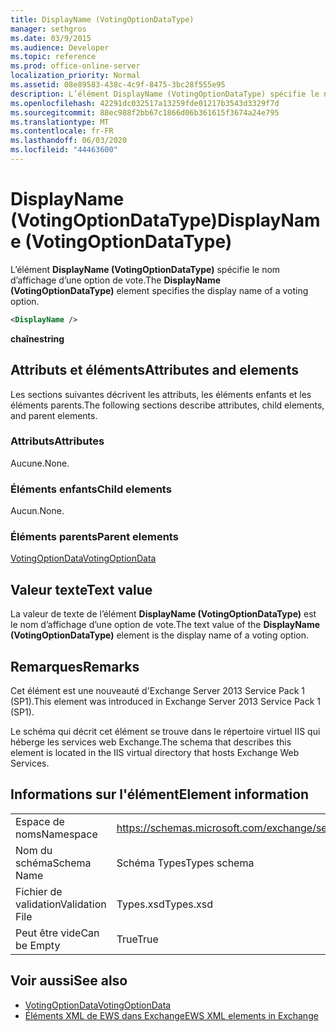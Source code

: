 ```yaml
---
title: DisplayName (VotingOptionDataType)
manager: sethgros
ms.date: 03/9/2015
ms.audience: Developer
ms.topic: reference
ms.prod: office-online-server
localization_priority: Normal
ms.assetid: 08e89583-438c-4c9f-8475-3bc28f555e95
description: L’élément DisplayName (VotingOptionDataType) spécifie le nom d’affichage d’une option de vote.
ms.openlocfilehash: 42291dc032517a13259fde01217b3543d3329f7d
ms.sourcegitcommit: 88ec988f2bb67c1866d06b361615f3674a24e795
ms.translationtype: MT
ms.contentlocale: fr-FR
ms.lasthandoff: 06/03/2020
ms.locfileid: "44463600"
---
```

# <a name="displayname-votingoptiondatatype"></a><span data-ttu-id="fab09-103">DisplayName (VotingOptionDataType)</span><span class="sxs-lookup"><span data-stu-id="fab09-103">DisplayName (VotingOptionDataType)</span></span>

<span data-ttu-id="fab09-104">L’élément **DisplayName (VotingOptionDataType)** spécifie le nom d’affichage d’une option de vote.</span><span class="sxs-lookup"><span data-stu-id="fab09-104">The **DisplayName (VotingOptionDataType)** element specifies the display name of a voting option.</span></span> 
  
```XML
<DisplayName />
```

 <span data-ttu-id="fab09-105">**chaîne**</span><span class="sxs-lookup"><span data-stu-id="fab09-105">**string**</span></span>
## <a name="attributes-and-elements"></a><span data-ttu-id="fab09-106">Attributs et éléments</span><span class="sxs-lookup"><span data-stu-id="fab09-106">Attributes and elements</span></span>

<span data-ttu-id="fab09-107">Les sections suivantes décrivent les attributs, les éléments enfants et les éléments parents.</span><span class="sxs-lookup"><span data-stu-id="fab09-107">The following sections describe attributes, child elements, and parent elements.</span></span>
  
### <a name="attributes"></a><span data-ttu-id="fab09-108">Attributs</span><span class="sxs-lookup"><span data-stu-id="fab09-108">Attributes</span></span>

<span data-ttu-id="fab09-109">Aucune.</span><span class="sxs-lookup"><span data-stu-id="fab09-109">None.</span></span>
  
### <a name="child-elements"></a><span data-ttu-id="fab09-110">Éléments enfants</span><span class="sxs-lookup"><span data-stu-id="fab09-110">Child elements</span></span>

<span data-ttu-id="fab09-111">Aucun.</span><span class="sxs-lookup"><span data-stu-id="fab09-111">None.</span></span>
  
### <a name="parent-elements"></a><span data-ttu-id="fab09-112">Éléments parents</span><span class="sxs-lookup"><span data-stu-id="fab09-112">Parent elements</span></span>

[<span data-ttu-id="fab09-113">VotingOptionData</span><span class="sxs-lookup"><span data-stu-id="fab09-113">VotingOptionData</span></span>](votingoptiondata.md)
  
## <a name="text-value"></a><span data-ttu-id="fab09-114">Valeur texte</span><span class="sxs-lookup"><span data-stu-id="fab09-114">Text value</span></span>

<span data-ttu-id="fab09-115">La valeur de texte de l’élément **DisplayName (VotingOptionDataType)** est le nom d’affichage d’une option de vote.</span><span class="sxs-lookup"><span data-stu-id="fab09-115">The text value of the **DisplayName (VotingOptionDataType)** element is the display name of a voting option.</span></span> 
  
## <a name="remarks"></a><span data-ttu-id="fab09-116">Remarques</span><span class="sxs-lookup"><span data-stu-id="fab09-116">Remarks</span></span>

<span data-ttu-id="fab09-117">Cet élément est une nouveauté d'Exchange Server 2013 Service Pack 1 (SP1).</span><span class="sxs-lookup"><span data-stu-id="fab09-117">This element was introduced in Exchange Server 2013 Service Pack 1 (SP1).</span></span>
  
<span data-ttu-id="fab09-118">Le schéma qui décrit cet élément se trouve dans le répertoire virtuel IIS qui héberge les services web Exchange.</span><span class="sxs-lookup"><span data-stu-id="fab09-118">The schema that describes this element is located in the IIS virtual directory that hosts Exchange Web Services.</span></span>
  
## <a name="element-information"></a><span data-ttu-id="fab09-119">Informations sur l'élément</span><span class="sxs-lookup"><span data-stu-id="fab09-119">Element information</span></span>

|||
|:-----|:-----|
|<span data-ttu-id="fab09-120">Espace de noms</span><span class="sxs-lookup"><span data-stu-id="fab09-120">Namespace</span></span>  <br/> |https://schemas.microsoft.com/exchange/services/2006/types  <br/> |
|<span data-ttu-id="fab09-121">Nom du schéma</span><span class="sxs-lookup"><span data-stu-id="fab09-121">Schema Name</span></span>  <br/> |<span data-ttu-id="fab09-122">Schéma Types</span><span class="sxs-lookup"><span data-stu-id="fab09-122">Types schema</span></span>  <br/> |
|<span data-ttu-id="fab09-123">Fichier de validation</span><span class="sxs-lookup"><span data-stu-id="fab09-123">Validation File</span></span>  <br/> |<span data-ttu-id="fab09-124">Types.xsd</span><span class="sxs-lookup"><span data-stu-id="fab09-124">Types.xsd</span></span>  <br/> |
|<span data-ttu-id="fab09-125">Peut être vide</span><span class="sxs-lookup"><span data-stu-id="fab09-125">Can be Empty</span></span>  <br/> |<span data-ttu-id="fab09-126">True</span><span class="sxs-lookup"><span data-stu-id="fab09-126">True</span></span>  <br/> |
   
## <a name="see-also"></a><span data-ttu-id="fab09-127">Voir aussi</span><span class="sxs-lookup"><span data-stu-id="fab09-127">See also</span></span>

- [<span data-ttu-id="fab09-128">VotingOptionData</span><span class="sxs-lookup"><span data-stu-id="fab09-128">VotingOptionData</span></span>](votingoptiondata.md)
- [<span data-ttu-id="fab09-129">Éléments XML de EWS dans Exchange</span><span class="sxs-lookup"><span data-stu-id="fab09-129">EWS XML elements in Exchange</span></span>](ews-xml-elements-in-exchange.md)

